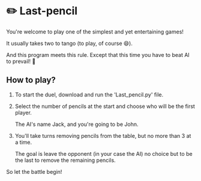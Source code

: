 # :pencil2: Last-pencil

You're welcome to play one of the simplest and yet entertaining games!

It usually takes two to tango (to play, of course 😄).

And this program meets this rule. Except that this time you have to beat AI to prevail! 🤖

## How to play?

1. To start the duel, download and run the 'Last_pencil.py' file.

2. Select the number of pencils at the start and choose who will be the first player.

   The AI's name Jack, and you're going to be John.

3. You'll take turns removing pencils from the table, but no more than 3 at a time.

   The goal is leave the opponent (in your case the AI) no choice but to be the last to remove the remaining pencils.

So let the battle begin!
